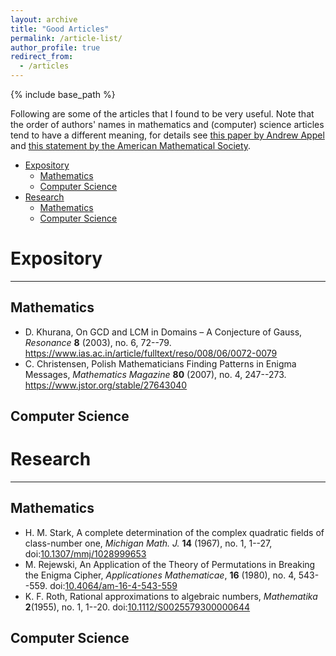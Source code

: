 ```yaml
---
layout: archive
title: "Good Articles"
permalink: /article-list/
author_profile: true
redirect_from:
  - /articles
---
```


{% include base_path %}

Following are some of the articles that I found to be very useful. Note that the order of authors' names in mathematics and (computer) science articles tend to have a different meaning, for details see [this paper by Andrew Appel](https://doi.org/10.1145/131080.131091) and [this statement by the American Mathematical Society](http://www.ams.org/profession/leaders/CultureStatement04.pdf).

* [Expository](#expository)
  * [Mathematics](#mathematics)
  * [Computer Science](#computer-science)
* [Research](#research)
  * [Mathematics](#mathematics-1)
  * [Computer Science](#computer-science-1)
  
# Expository
-----

## Mathematics

* D. Khurana, On GCD and LCM in Domains – A Conjecture of Gauss, _Resonance_ **8** (2003), no. 6, 72--79. https://www.ias.ac.in/article/fulltext/reso/008/06/0072-0079
* C. Christensen, Polish Mathematicians Finding Patterns in Enigma Messages, _Mathematics Magazine_ **80** (2007), no. 4, 247--273.  https://www.jstor.org/stable/27643040 

## Computer Science


# Research
-----

## Mathematics

* H. M. Stark, A complete determination of the complex quadratic fields of class-number one, _Michigan Math. J._ **14** (1967), no. 1, 1--27, doi:[10.1307/mmj/1028999653](http://projecteuclid.org/euclid.mmj/1028999653)
* M. Rejewski, An Application of the Theory of Permutations in Breaking the Enigma Cipher, _Applicationes Mathematicae_, **16** (1980), no. 4, 543--559. doi:[10.4064/am-16-4-543-559](https://doi.org/10.4064/am-16-4-543-559)
* K. F. Roth, Rational approximations to algebraic numbers, _Mathematika_ **2**(1955), no. 1, 1--20. doi:[10.1112/S0025579300000644](https://doi.org/10.1112/S0025579300000644)


## Computer Science
